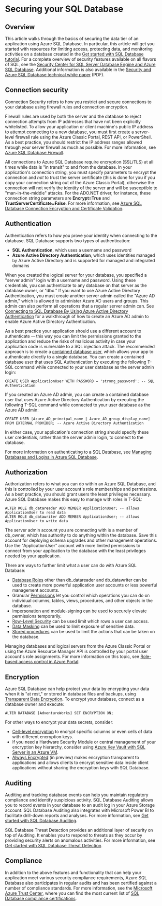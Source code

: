 <properties
   pageTitle="SQL Database Security Overview"
   description="Learn about Azure SQL Database and SQL Server security, including the differences between the cloud and SQL Server on-premises when it comes to authentication, authorization, connection security, encryption, and compliance."
   services="sql-database"
   documentationCenter=""
   authors="tmullaney"
   manager="jhubbard"
   editor=""/>

<tags
   ms.service="sql-database"
   ms.devlang="NA"
   ms.topic="article"
   ms.tgt_pltfrm="NA"
   ms.workload="data-management"
   ms.date="06/09/2016"
   ms.author="thmullan;jackr"/>


# Securing your SQL Database

## Overview

This article walks through the basics of securing the data tier of an application using Azure SQL Database. In particular, this article will get you started with resources for limiting access, protecting data, and monitoring activities on a database created in the [Get started with SQL Database tutorial](sql-database-get-started.md). For a complete overview of security features available on all flavors of SQL, see the [Security Center for SQL Server Database Engine and Azure SQL Database](https://msdn.microsoft.com/library/bb510589). Additional information is also available in the [Security and Azure SQL Database technical white paper](https://download.microsoft.com/download/A/C/3/AC305059-2B3F-4B08-9952-34CDCA8115A9/Security_and_Azure_SQL_Database_White_paper.pdf) (PDF).

## Connection security

Connection Security refers to how you restrict and secure connections to your database using firewall rules and connection encryption.

Firewall rules are used by both the server and the database to reject connection attempts from IP addresses that have not been explicitly whitelisted. To allow your application or client machine's public IP address to attempt connecting to a new database, you must first create a server-level firewall rule using the Azure Classic Portal, REST API, or PowerShell. As a best practice, you should restrict the IP address ranges allowed through your server firewall as much as possible. For more information, see [Azure SQL Database Firewall](https://msdn.microsoft.com/library/ee621782).

All connections to Azure SQL Database require encryption (SSL/TLS) at all times while data is "in transit" to and from the database. In your application's connection string, you must specify parameters to encrypt the connection and *not* to trust the server certificate (this is done for you if you copy your connection string out of the Azure Classic Portal), otherwise the connection will not verify the identity of the server and will be susceptible to "man-in-the-middle" attacks. For the ADO.NET driver, for instance, these connection string parameters are **Encrypt=True** and **TrustServerCertificate=False**. For more information, see [Azure SQL Database Connection Encryption and Certificate Validation](https://msdn.microsoft.com/library/azure/ff394108#encryption).


## Authentication

Authentication refers to how you prove your identity when connecting to the database. SQL Database supports two types of authentication:

 - **SQL Authentication**, which uses a username and password
 - **Azure Active Directory Authentication**, which uses identities managed by Azure Active Directory and is supported for managed and integrated domains

When you created the logical server for your database, you specified a "server admin" login with a username and password. Using these credentials, you can authenticate to any database on that server as the database owner, or "dbo." If you want to use Azure Active Directory Authentication, you must create another server admin called the "Azure AD admin," which is allowed to administer Azure AD users and groups. This admin can also perform all operations that a regular server admin can. See [Connecting to SQL Database By Using Azure Active Directory Authentication](sql-database-aad-authentication.md) for a walkthrough of how to create an Azure AD admin to enable Azure Active Directory Authentication.

As a best practice your application should use a different account to authenticate -- this way you can limit the permissions granted to the application and reduce the risks of malicious activity in case your application code is vulnerable to a SQL injection attack. The recommended approach is to create a [contained database user](https://msdn.microsoft.com/library/ff929188), which allows your app to authenticate directly to a single database. You can create a contained database user that uses SQL Authentication by executing the following T-SQL command while connected to your user database as the server admin login:

```
CREATE USER ApplicationUser WITH PASSWORD = 'strong_password'; -- SQL Authentication
```

If you created an Azure AD admin, you can create a contained database user that uses Azure Active Directory Authentication by executing the following T-SQL command while connected to your user database as the Azure AD admin:

```
CREATE USER [Azure_AD_principal_name | Azure_AD_group_display_name] FROM EXTERNAL PROVIDER; -- Azure Active Directory Authentication
```

In either case, your application's connection string should specify these user credentials, rather than the server admin login, to connect to the database.

For more information on authenticating to a SQL Database, see [Managing Databases and Logins in Azure SQL Database](sql-database-manage-logins.md).


## Authorization
Authorization refers to what you can do within an Azure SQL Database, and this is controlled by your user account's role memberships and permissions. As a best practice, you should grant users the least privileges necessary. Azure SQL Database makes this easy to manage with roles in T-SQL:

```
ALTER ROLE db_datareader ADD MEMBER ApplicationUser; -- allows ApplicationUser to read data
ALTER ROLE db_datawriter ADD MEMBER ApplicationUser; -- allows ApplicationUser to write data
```

The server admin account you are connecting with is a member of db_owner, which has authority to do anything within the database. Save this account for deploying schema upgrades and other management operations. Use the "ApplicationUser" account with more limited permissions to connect from your application to the database with the least privileges needed by your application.

There are ways to further limit what a user can do with Azure SQL Database:

* [Database Roles](https://msdn.microsoft.com/library/ms189121) other than db_datareader and db_datawriter can be used to create more powerful application user accounts or less powerful management accounts.
* Granular [Permissions](https://msdn.microsoft.com/library/ms191291) let you control which operations you can do on individual columns, tables, views, procedures, and other objects in the database.
* [Impersonation](https://msdn.microsoft.com/library/vstudio/bb669087) and [module-signing](https://msdn.microsoft.com/library/bb669102) can be used to securely elevate permissions temporarily.
* [Row-Level Security](https://msdn.microsoft.com/library/dn765131) can be used limit which rows a user can access.
* [Data Masking](sql-database-dynamic-data-masking-get-started.md) can be used to limit exposure of sensitive data.
* [Stored procedures](https://msdn.microsoft.com/library/ms190782) can be used to limit the actions that can be taken on the database.

Managing databases and logical servers from the Azure Classic Portal or using the Azure Resource Manager API is controlled by your portal user account's role assignments. For more information on this topic, see [Role-based access control in Azure Portal](../active-directory./role-based-access-control-configure.md).


## Encryption

Azure SQL Database can help protect your data by encrypting your data when it is "at rest," or stored in database files and backups, using [Transparent Data Encryption](http://go.microsoft.com/fwlink/?LinkId=526242). To encrypt your database, connect as a database owner and execute:

```
ALTER DATABASE [AdventureWorks] SET ENCRYPTION ON;
```

For other ways to encrypt your data secrets, consider:

* [Cell-level encryption](https://msdn.microsoft.com/library/ms179331.aspx) to encrypt specific columns or even cells of data with different encryption keys.
* If you need a Hardware Security Module or central management of your encryption key hierarchy, consider using [Azure Key Vault with SQL Server in an Azure VM](http://blogs.technet.com/b/kv/archive/2015/01/12/using-the-key-vault-for-sql-server-encryption.aspx).
* [Always Encrypted](https://msdn.microsoft.com/library/mt163865.aspx) (in preview) makes encryption transparent to applications and allows clients to encrypt sensitive data inside client applications without sharing the encryption keys with SQL Database.

## Auditing

Auditing and tracking database events can help you maintain regulatory compliance and identify suspicious activity. SQL Database Auditing allows you to record events in your database to an audit log in your Azure Storage account. SQL Database Auditing also integrates with Microsoft Power BI to facilitate drill-down reports and analyses. For more information, see [Get started with SQL Database Auditing](sql-database-auditing-get-started.md).

SQL Database Threat Detection provides an additional layer of security on top of Auditing. It enables you to respond to threats as they occur by providing security alerts on anomalous activities. For more information, see [Get started with SQL Database Threat Detection](sql-database-threat-detection-get-started.md).  

## Compliance

In addition to the above features and functionality that can help your application meet various security compliance requirements, Azure SQL Database also participates in regular audits and has been certified against a number of compliance standards. For more information, see the [Microsoft Azure Trust Center](https://azure.microsoft.com/support/trust-center/), where you can find the most current list of [SQL Database compliance certifications](https://azure.microsoft.com/support/trust-center/services/).
